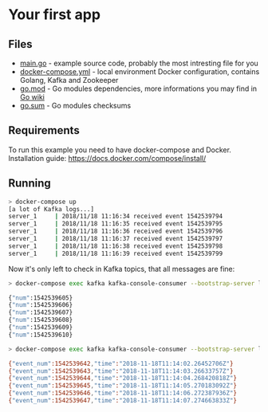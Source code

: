 # Your first app

## Files

- [main.go](main.go) - example source code, probably the most intresting file for you
- [docker-compose.yml](docker-compose.yml) - local environment Docker configuration, contains Golang, Kafka and Zookeeper
- [go.mod](go.mod) - Go modules dependencies, more informations you may find  in [Go wiki](https://github.com/golang/go/wiki/Modules)
- [go.sum](go.sum) - Go modules checksums

## Requirements

To run this example you need to have docker-compose and Docker. Installation guide: https://docs.docker.com/compose/install/

## Running

```bash
> docker-compose up
[a lot of Kafka logs...]
server_1     | 2018/11/18 11:16:34 received event 1542539794
server_1     | 2018/11/18 11:16:35 received event 1542539795
server_1     | 2018/11/18 11:16:36 received event 1542539796
server_1     | 2018/11/18 11:16:37 received event 1542539797
server_1     | 2018/11/18 11:16:38 received event 1542539798
server_1     | 2018/11/18 11:16:39 received event 1542539799
```

Now it's only left to check in Kafka topics, that all messages are fine:


```bash
> docker-compose exec kafka kafka-console-consumer --bootstrap-server localhost:9092 --topic deadly-easy-topic

{"num":1542539605}
{"num":1542539606}
{"num":1542539607}
{"num":1542539608}
{"num":1542539609}
{"num":1542539610}
```

```bash
> docker-compose exec kafka kafka-console-consumer --bootstrap-server localhost:9092 --topic deadly-easy-topic_processed

{"event_num":1542539642,"time":"2018-11-18T11:14:02.26452706Z"}
{"event_num":1542539643,"time":"2018-11-18T11:14:03.26633757Z"}
{"event_num":1542539644,"time":"2018-11-18T11:14:04.268420818Z"}
{"event_num":1542539645,"time":"2018-11-18T11:14:05.270183092Z"}
{"event_num":1542539646,"time":"2018-11-18T11:14:06.272387936Z"}
{"event_num":1542539647,"time":"2018-11-18T11:14:07.274663833Z"}
